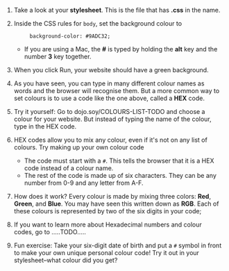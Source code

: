 1. Take a look at your **stylesheet**. This is the file that has **.css** in the name.
2. Inside the CSS rules for `body`, set the background colour to
   ```
        background-color: #9ADC32;
   ```

   * If you are using a Mac, the **\#** is typed by holding the **alt** key and the number **3** key together.
3. When you click Run, your website should have a green background. 
4. As you have seen, you can type in many different colour names as words and the browser will recognise them. But a more common way to set colours is to use a code like the one above, called a **HEX** code.
5. Try it yourself: Go to dojo.soy/COLOURS-LIST-TODO and choose a colour for your website. But instead of typing the name of the colour, type in the HEX code.
6. HEX codes allow you to mix any colour, even if it's not on any list of colours. Try making up your own colour code
   * The code must start with a `#`. This tells the browser that it is a HEX code instead of a colour name.
   * The rest of the code is made up of six characters. They can be  any number from 0-9 and any letter from A-F.
7. How does it work? Every colour is made by mixing three colors: **Red**, **Green**, and **Blue**. You may have seen this written down as **RGB**. Each of these colours is represented by two of the six digits in your code;

8. If you want to learn more about Hexadecimal numbers and colour codes, go to .....TODO.....
6. Fun exercise: Take your six-digit date of birth and put a `#` symbol in front to make your own unique personal colour code! Try it out in your stylesheet–what colour did you get?



